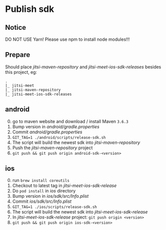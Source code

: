 # Publish sdk

## Notice
DO NOT USE Yarn! Please use npm to install node modules!!!

## Prepare
Should place _jitsi-maven-repository_ and _jitsi-meet-ios-sdk-releases_ besides this project, eg:
```
.
|_ jitsi-meet
|_ jitsi-maven-repository
|_ jitsi-meet-ios-sdk-releases
```

## android
0. go to maven website and download / install Maven `3.6.3`
1. Bump version in _android/gradle.properties_
2. Commit _android/gradle.properties_
3. `GIT_TAG=1 ./android/scripts/release-sdk.sh`
4. The script will build the newest sdk into _jitsi-maven-repository_
5. Push the _jitsi-maven-repository_ project
6. `git push && git push origin android-sdk-<version>`

## ios
0. run `brew install coreutils`
1. Checkout to latest tag in _jitsi-meet-ios-sdk-release_
2. Do `pod install` in _ios_ directory
3. Bump version in _ios/sdk/src/Info.plist_
4. Commit _ios/sdk/src/Info.plist_
5. `GIT_TAG=1 ./ios/scripts/release-sdk.sh`
6. The script will build the newest sdk into _jitsi-meet-ios-sdk-release_
7. In _jitsi-meet-ios-sdk-release_ project: `git push origin <version>`
8. `git push && git push origin ios-sdk-<version>`
